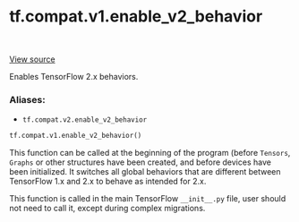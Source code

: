 <div itemscope itemtype="http://developers.google.com/ReferenceObject">
<meta itemprop="name" content="tf.compat.v1.enable_v2_behavior" />
<meta itemprop="path" content="Stable" />
</div>

# tf.compat.v1.enable_v2_behavior

<!-- Insert buttons -->

<table class="tfo-notebook-buttons tfo-api" align="left">
</table>

<a target="_blank" href="/code/stable/tensorflow/python/compat/v2_compat.py">View source</a>



<!-- Start diff -->
Enables TensorFlow 2.x behaviors.

### Aliases:

* `tf.compat.v2.enable_v2_behavior`


``` python
tf.compat.v1.enable_v2_behavior()
```



<!-- Placeholder for "Used in" -->

This function can be called at the beginning of the program (before `Tensors`,
`Graphs` or other structures have been created, and before devices have been
initialized. It switches all global behaviors that are different between
TensorFlow 1.x and 2.x to behave as intended for 2.x.

This function is called in the main TensorFlow `__init__.py` file, user should
not need to call it, except during complex migrations.